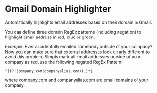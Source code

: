 # Gmail Domain Highlighter

Automatically highlights email addresses based on their domain in Gmail.

You can define three domain RegEx patterns (including negation) to highlight email address in red, blue or green.

*Example:*
Ever accidentally emailed somebody outside of your company? Now you can make sure that external addresses look clearly different to avoid this problem.
Simply mark all email addresses outside of your company as red, use the following negated RegEx Pattern:
```
^((?!(company.com|companyalias.com)).)*$
```
where company.com and companyalias.com are email domains of your company.
